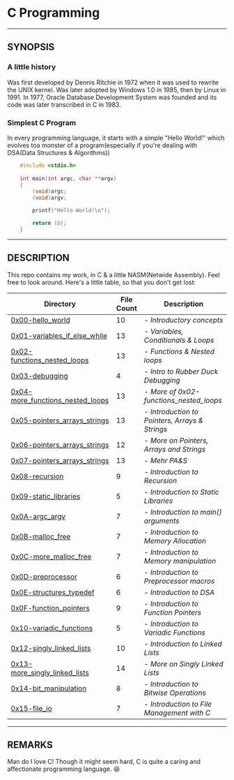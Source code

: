 # C Programming

-------------------------------------------------------------------

## SYNOPSIS

### A little history

Was first developed by Dennis Ritchie in 1972 when it was used to rewrite the UNIX kernel. Was later adopted by Windows 1.0 in 1985, then by Linux in 1991.
In 1977, Oracle Database Development System was founded and its code was later transcribed in C in 1983.

### Simplest C Program

In every programming language, it starts with a simple "Hello World!" which evolves toa monster of a program(especially if you're dealing with DSA(Data Structures & Algorithms))

```c
	#include <stdio.h>
	
	int main(int argc, char **argv)
	{
		(void)argc;
		(void)argv;

		printf("Hello World!\n");

		return (0);
	}
```

-------------------------------------------------------------------

## DESCRIPTION

This repo contains my work, in C & a little NASM(Netwide Assembly). Feel free to look around.
Here's a little table, so that you don't get lost:

| Directory | File Count | Description |
| -- | -- | -- |
| [0x00-hello_world](https://github.com/brian-ikiara/alx-low_level_programming/tree/main/0x00-hello_world) | 10 | - *Introductory concepts* |
| [0x01-variables_if_else_while](https://github.com/brian-ikiara/alx-low_level_programming/tree/main/0x01-variables_if_else_while) | 13 | - *Variables, Conditionals & Loops* |
| [0x02-functions_nested_loops](https://github.com/brian-ikiara/alx-low_level_programming/tree/main/0x02-functions_nested_loops) | 13 | - *Functions & Nested loops* |
| [0x03-debugging](https://github.com/brian-ikiara/alx-low_level_programming/tree/main/0x03-debugging) | 4 | - *Intro to Rubber Duck Debugging* |
| [0x04-more_functions_nested_loops](https://github.com/brian-ikiara/alx-low_level_programming/tree/main/0x04-more_functions_nested_loops) | 13 | - *More of 0x02-functions_nested_loops* |
| [0x05-pointers_arrays_strings](https://github.com/brian-ikiara/alx-low_level_programming/tree/main/0x05-pointers_arrays_strings) | 13 | - *Introduction to Pointers, Arrays & Strings* |
| [0x06-pointers_arrays_strings](https://github.com/brian-ikiara/alx-low_level_programming/tree/main/0x06-pointers_arrays_strings) | 12 | - *More on Pointers, Arrays and Strings* |
| [0x07-pointers_arrays_strings](https://github.com/brian-ikiara/alx-low_level_programming/tree/main/0x07-pointers_arrays_strings) | 13 | - *Mehr PA&S* |
| [0x08-recursion](https://github.com/brian-ikiara/alx-low_level_programming/tree/main/0x08-recursion) | 9 | - *Introduction to Recursion* |
| [0x09-static_libraries](https://github.com/brian-ikiara/alx-low_level_programming/tree/main/0x09-static_libraries) | 5 | - *Introduction to Static Libraries* |
| [0x0A-argc_argv](https://github.com/brian-ikiara/alx-low_level_programming/tree/main/0x0A-argc_argv) | 7 | - *Introduction to main() arguments* |
| [0x0B-malloc_free](https://github.com/brian-ikiara/alx-low_level_programming/tree/main/0x0B-malloc_free) | 7 | - *Introduction to Memory Allocation* |
| [0x0C-more_malloc_free](https://github.com/brian-ikiara/alx-low_level_programming/tree/main/0x0C-more_malloc_free) | 7 | - *Introduction to Memory manipulation* |
| [0x0D-preprocessor](https://github.com/brian-ikiara/alx-low_level_programming/tree/main/0x0D-preprocessor) | 6 | - *Introduction to Preprocessor macros* |
| [0x0E-structures_typedef](https://github.com/brian-ikiara/alx-low_level_programming/tree/main/0x0E-structures_typedef) | 6 | - *Introduction to DSA* |
| [0x0F-function_pointers](https://github.com/brian-ikiara/alx-low_level_programming/tree/main/0x0F-function_pointers) | 9 | - *Introduction to Function Pointers* |
| [0x10-variadic_functions](https://github.com/brian-ikiara/alx-low_level_programming/tree/main/0x10-variadic_functions) | 5 | - *Introduction to Variadic Functions* |
| [0x12-singly_linked_lists](https://github.com/brian-ikiara/alx-low_level_programming/tree/main/0x12-singly_linked_lists) | 10 | - *Introduction to Linked Lists* |
| [0x13-more_singly_linked_lists](https://github.com/brian-ikiara/alx-low_level_programming/tree/main/0x13-more_singly_linked_lists) | 14 | - *More on Singly Linked Lists* |
| [0x14-bit_manipulation](https://github.com/brian-ikiara/alx-low_level_programming/tree/main/0x14-bit_manipulation) | 8 | - *Introduction to Bitwise Operations* |
| [0x15-file_io](https://github.com/brian-ikiara/alx-low_level_programming/tree/main/0x15-file_io) | 7 | - *Introduction to File Management with C* |

---------------------------------------------------------------------

## REMARKS

Man do I love C! Though it might seem hard, C is quite a caring and affectionate programming language. :satisfied:
